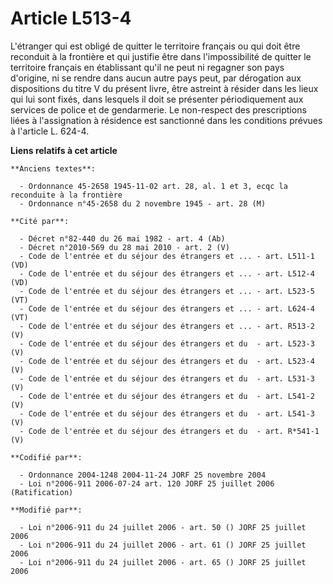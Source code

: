 # Article L513-4

L'étranger qui est obligé de quitter le territoire français ou qui doit être reconduit à la frontière et qui justifie être
dans l'impossibilité de quitter le territoire français en établissant qu'il ne peut ni regagner son pays d'origine, ni se
rendre dans aucun autre pays peut, par dérogation aux dispositions du titre V du présent livre, être astreint à résider dans
les lieux qui lui sont fixés, dans lesquels il doit se présenter périodiquement aux services de police et de gendarmerie. Le
non-respect des prescriptions liées à l'assignation à résidence est sanctionné dans les conditions prévues à l'article L.
624-4.

**Liens relatifs à cet article**

	**Anciens textes**:

	  - Ordonnance 45-2658 1945-11-02 art. 28, al. 1 et 3, ecqc la reconduite à la frontière
	  - Ordonnance n°45-2658 du 2 novembre 1945 - art. 28 (M)

	**Cité par**:

	  - Décret n°82-440 du 26 mai 1982 - art. 4 (Ab)
	  - Décret n°2010-569 du 28 mai 2010 - art. 2 (V)
	  - Code de l'entrée et du séjour des étrangers et ... - art. L511-1 (VD)
	  - Code de l'entrée et du séjour des étrangers et ... - art. L512-4 (VD)
	  - Code de l'entrée et du séjour des étrangers et ... - art. L523-5 (VT)
	  - Code de l'entrée et du séjour des étrangers et ... - art. L624-4 (VT)
	  - Code de l'entrée et du séjour des étrangers et ... - art. R513-2 (V)
	  - Code de l'entrée et du séjour des étrangers et du  - art. L523-3 (V)
	  - Code de l'entrée et du séjour des étrangers et du  - art. L523-4 (V)
	  - Code de l'entrée et du séjour des étrangers et du  - art. L531-3 (V)
	  - Code de l'entrée et du séjour des étrangers et du  - art. L541-2 (V)
	  - Code de l'entrée et du séjour des étrangers et du  - art. L541-3 (V)
	  - Code de l'entrée et du séjour des étrangers et du  - art. R*541-1 (V)

	**Codifié par**:

	  - Ordonnance 2004-1248 2004-11-24 JORF 25 novembre 2004
	  - Loi n°2006-911 2006-07-24 art. 120 JORF 25 juillet 2006 (Ratification)

	**Modifié par**:

	  - Loi n°2006-911 du 24 juillet 2006 - art. 50 () JORF 25 juillet 2006
	  - Loi n°2006-911 du 24 juillet 2006 - art. 61 () JORF 25 juillet 2006
	  - Loi n°2006-911 du 24 juillet 2006 - art. 65 () JORF 25 juillet 2006
